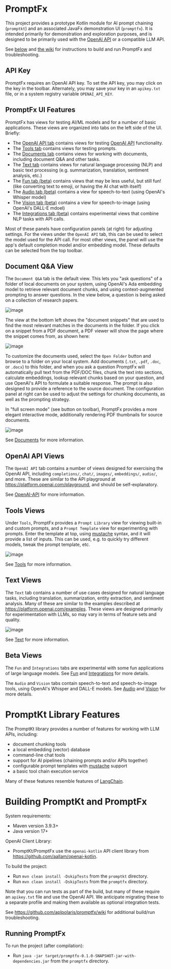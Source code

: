 # PromptFx

This project provides a prototype Kotlin module for AI prompt chaining (`promptkt`) and an associated JavaFx demonstration UI (`promptfx`).
It is intended primarily for demonstration and exploration purposes, and is designed to be primarily used with the [OpenAI API](https://platform.openai.com/docs/api-reference) or a compatible LLM API.

See [below](https://github.com/aplpolaris/promptfx/tree/main#building-promptkt-and-promptfx) and [the wiki](https://github.com/aplpolaris/promptfx/wiki) for instructions to build and run PromptFx and troubleshooting.

## API Key

PromptFx requires an OpenAI API key. To set the API key, you may click on the key in the toolbar. Alternately, you may save your key in an `apikey.txt` file, or in a system registry variable `OPENAI_API_KEY`.

## PromptFx UI Features

PromptFx has views for testing AI/ML models and for a number of basic applications. These views are organized into tabs on the left side of the UI. Briefly:

- The [OpenAI API tab](https://github.com/aplpolaris/promptfx/wiki/OpenAI-API) contains views for testing [OpenAI API](https://platform.openai.com/docs/api-reference) functionality.
- The [Tools tab](https://github.com/aplpolaris/promptfx/wiki/Tools) contains views for testing prompts.
- The [Documents tab](https://github.com/aplpolaris/promptfx/wiki/Documents) contains views for working with documents, including document Q&A and other tasks.
- The [Text tab](https://github.com/aplpolaris/promptfx/wiki/Text) contains views for natural language processing (NLP) and basic text processing (e.g. summarization, translation, sentiment analysis, etc.)
- The [Fun tab (beta)](https://github.com/aplpolaris/promptfx/wiki/Fun) contains views that may be less useful, but still fun! (like converting text to emoji, or having the AI chat with itself)
- The [Audio tab (beta)](https://github.com/aplpolaris/promptfx/wiki/Audio) contains a view for speech-to-text (using OpenAI's Whisper model)
- The [Vision tab (beta)](https://github.com/aplpolaris/promptfx/wiki/Vision) contains a view for speech-to-image (using OpenAI's DALL-E mdoel)
- The [Integrations tab (beta)](https://github.com/aplpolaris/promptfx/wiki/Integrations) contains experimental views that combine NLP tasks with API calls.

Most of these panels have configuration panels (at right) for adjusting settings. For the views under the `OpenAI API` tab, this can be used to select the model used for the API call. For most other views, the panel will use the app's default completion model and/or embedding model. These defaults can be selected from the top toolbar.

## Document Q&A View

The `Document Q&A` tab is the default view. This lets you "ask questions" of a folder of local documents on your system, using OpenAI's Ada embedding model to retrieve relevant document chunks, and using context-augmented prompting to answer questions. In the view below, a question is being asked on a collection of research papers.

![image](https://github.com/aplpolaris/promptfx/assets/13057929/f5d6d17c-335f-4074-848a-87d0ea7c2aaa)

The view at the bottom left shows the "document snippets" that are used to find the most relevant matches in the documents in the folder. If you click on a snippet from a PDF document, a PDF viewer will show the page where the snippet comes from, as shown here:

![image](https://github.com/aplpolaris/promptfx/assets/13057929/7c289a7d-661b-4059-a21c-a6c1b4b90303)

To customize the documents used, select the `Open Folder` button and browse to a folder on your local system. Add documents (`.txt`, `.pdf`, `.doc`, or `.docx`) to this folder, and when you ask a question PromptFx will automatically pull text from the PDF/DOC files, chunk the text into sections, calculate embeddings, lookup relevant chunks based on your question, and use OpenAI's API to formulate a suitable response. The prompt is also designed to provide a reference to the source document. The configuration panel at right can be used to adjust the settings for chunking documents, as well as the prompting strategy.

In "full screen mode" (see button on toolbar), PromptFx provides a more elegant interactive mode, additionally rendering PDF thumbnails for source documents.

![image](https://github.com/aplpolaris/promptfx/assets/13057929/a063f5b3-59be-4b87-b0ef-76d5d22a9fa6)

See [Documents](https://github.com/aplpolaris/promptfx/wiki/Documents) for more information.

## OpenAI API Views

The `OpenAI API` tab contains a number of views designed for exercising the OpenAI API, including `completions/`, `chat/`, `images/`, `embeddings/`, `audio/`, and more. These are similar to the API playground at https://platform.openai.com/playground, and should be self-explanatory.

See [OpenAI-API](https://github.com/aplpolaris/promptfx/wiki/OpenAI-API) for more information.

## Tools Views

Under `Tools`, PromptFx provides a `Prompt Library` view for viewing built-in and custom prompts,
and a `Prompt Template` view for experimenting with prompts. Enter the template at top, using [mustache](https://mustache.github.io/) syntax, and it will provide a list of inputs. This can be used, e.g. to quickly try different models, tweak the prompt template, etc.

![image](https://github.com/aplpolaris/promptfx/assets/13057929/3a1d64b7-ecb8-49df-933b-458776351c36)

See [Tools](https://github.com/aplpolaris/promptfx/wiki/Tools) for more information.

## Text Views

The `Text` tab contains a number of use cases designed for natural language tasks, including translation, summarization, entity extraction, and sentiment analysis.
Many of these are similar to the examples described at https://platform.openai.com/examples. These views are designed primarily for experimentation with LLMs, so may vary in terms of feature sets and quality.

![image](https://github.com/aplpolaris/promptfx/assets/13057929/8052d13f-7335-46e1-8e14-e3db00162e35)

See [Text](https://github.com/aplpolaris/promptfx/wiki/Text) for more information.

## Beta Views

The `Fun` and `Integrations` tabs are experimental with some fun applications of large language models.
See [Fun](https://github.com/aplpolaris/promptfx/wiki/Fun) and [Integrations](https://github.com/aplpolaris/promptfx/wiki/Integrations) for more details.

The `Audio` and `Vision` tabs contain speech-to-text and speech-to-image tools, using OpenAI's Whisper and DALL-E models.
See [Audio](https://github.com/aplpolaris/promptfx/wiki/Audio) and [Vision](https://github.com/aplpolaris/promptfx/wiki/Vision) for more details.

# PromptKt Library Features

The PromptKt library provides a number of features for working with LLM APIs, including:

- document chunking tools
- a local embedding (vector) database
- command-line chat tools
- support for AI pipelines (chaining prompts and/or APIs together)
- configurable prompt templates with [mustache](https://mustache.github.io/) support
- a basic tool chain execution service

Many of these features resemble features of [LangChain](https://python.langchain.com/).

# Building PromptKt and PromptFx

System requirements:
- Maven version 3.9.3+
- Java version 17+

OpenAI Client Library:
- PromptKt/PromptFx use the `openai-kotlin` API client library from https://github.com/aallam/openai-kotlin.

To build the project:
- Run `mvn clean install -DskipTests` from the `promptkt` directory.
- Run `mvn clean install -DskipTests` from the `promptfx` directory.

Note that you can run tests as part of the build, but many of these require an `apikey.txt` file and use the OpenAI API. We anticipate migrating these to a separate profile and making them available as optional integration tests.

See https://github.com/aplpolaris/promptfx/wiki for additional build/run troubleshooting.

## Running PromptFx

To run the project (after compilation):
- Run `java -jar target/promptfx-0.1.0-SNAPSHOT-jar-with-dependencies.jar` from the `promptfx` directory.
